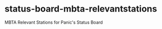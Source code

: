 status-board-mbta-relevantstations
==================================

MBTA Relevant Stations for Panic's Status Board